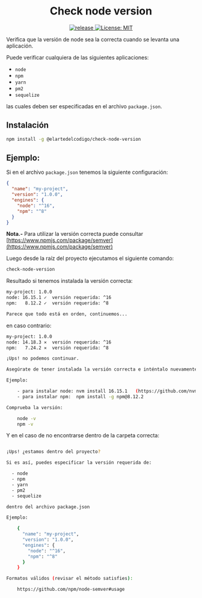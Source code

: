 <h1 align="center">Check node version</h1>

<p align="center">
  <a href="./">
    <img src="https://img.shields.io/badge/release-v1.1.4-blue" alt="release">
  </a>
  <a href="./LICENSE">
    <img src="https://img.shields.io/github/license/insacjs/insac.svg" alt="License: MIT" />
  </a>
</p>

Verifica que la versión de node sea la correcta cuando se levanta una aplicación.

Puede verificar cualquiera de las siguientes aplicaciones:

- `node`
- `npm`
- `yarn`
- `pm2`
- `sequelize`

las cuales deben ser especificadas en el archivo `package.json`.

## Instalación

```bash
npm install -g @elartedelcodigo/check-node-version
```

## Ejemplo:

Si en el archivo `package.json` tenemos la siguiente configuración:

```json
{
  "name": "my-project",
  "version": "1.0.0",
  "engines": {
    "node": "^16",
    "npm": "^8"
  }
}
```

**Nota.-** Para utilizar la versión correcta puede consultar [https://www.npmjs.com/package/semver](https://www.npmjs.com/package/semver)

Luego desde la raíz del proyecto ejecutamos el siguiente comando:

```bash
check-node-version
```

Resultado si tenemos instalada la versión correcta:

```bash
my-project: 1.0.0
node: 16.15.1 ✓  versión requerida: ^16
npm:   8.12.2 ✓  versión requerida: ^8

Parece que todo está en orden, continuemos...

```

en caso contrario:

```bash
my-project: 1.0.0
node: 14.18.3 ✕  versión requerida: ^16
npm:   7.24.2 ✕  versión requerida: ^8

¡Ups! no podemos continuar.

Asegúrate de tener instalada la versión correcta e inténtalo nuevamente.

Ejemplo:

    - para instalar node: nvm install 16.15.1   (https://github.com/nvm-sh/nvm)
    - para instalar npm:  npm install -g npm@8.12.2

Comprueba la versión:

    node -v
    npm -v

```

Y en el caso de no encontrarse dentro de la carpeta correcta:

```bash

¡Ups! ¿estamos dentro del proyecto?

Si es así, puedes especificar la versión requerida de:

  - node
  - npm
  - yarn
  - pm2
  - sequelize

dentro del archivo package.json

Ejemplo:

    {
      "name": "my-project",
      "version": "1.0.0",
      "engines": {
        "node": "^16",
        "npm": "^8"
      }
    }

Formatos válidos (revisar el método satisfies):

    https://github.com/npm/node-semver#usage

```
